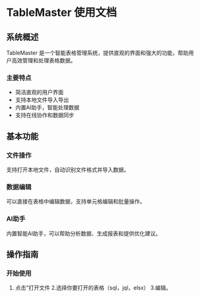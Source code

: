 # TableMaster 使用文档

## 系统概述

TableMaster 是一个智能表格管理系统，提供直观的界面和强大的功能，帮助用户高效管理和处理表格数据。

### 主要特点

- 简洁直观的用户界面
- 支持本地文件导入导出
- 内置AI助手，智能处理数据
- 支持在线协作和数据同步

## 基本功能

### 文件操作

支持打开本地文件，自动识别文件格式并导入数据。

### 数据编辑

可以直接在表格中编辑数据，支持单元格编辑和批量操作。

### AI助手

内置智能AI助手，可以帮助分析数据、生成报表和提供优化建议。

## 操作指南

### 开始使用

1. 点击"打开文件
2.选择你要打开的表格（sql，jql，elsx）
3.编辑。
